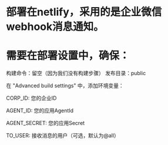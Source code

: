 # 部署在netlify，采用的是企业微信webhook消息通知。
# 需要在部署设置中，确保：
构建命令：留空（因为我们没有构建步骤）
发布目录：public

在 "Advanced build settings" 中，添加环境变量：

CORP_ID: 您的企业ID

AGENT_ID: 您的应用AgentId

AGENT_SECRET: 您的应用Secret

TO_USER: 接收消息的用户（可选，默认为@all）
